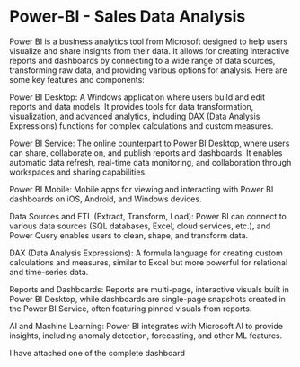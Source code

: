 # Power-BI - Sales Data Analysis

Power BI is a business analytics tool from Microsoft designed to help users visualize and share insights from their data. It allows for creating interactive reports and dashboards by connecting to a wide range of data sources, transforming raw data, and providing various options for analysis. Here are some key features and components:

Power BI Desktop: A Windows application where users build and edit reports and data models. It provides tools for data transformation, visualization, and advanced analytics, including DAX (Data Analysis Expressions) functions for complex calculations and custom measures.

Power BI Service: The online counterpart to Power BI Desktop, where users can share, collaborate on, and publish reports and dashboards. It enables automatic data refresh, real-time data monitoring, and collaboration through workspaces and sharing capabilities.

Power BI Mobile: Mobile apps for viewing and interacting with Power BI dashboards on iOS, Android, and Windows devices.

Data Sources and ETL (Extract, Transform, Load): Power BI can connect to various data sources (SQL databases, Excel, cloud services, etc.), and Power Query enables users to clean, shape, and transform data.

DAX (Data Analysis Expressions): A formula language for creating custom calculations and measures, similar to Excel but more powerful for relational and time-series data.

Reports and Dashboards: Reports are multi-page, interactive visuals built in Power BI Desktop, while dashboards are single-page snapshots created in the Power BI Service, often featuring pinned visuals from reports.

AI and Machine Learning: Power BI integrates with Microsoft AI to provide insights, including anomaly detection, forecasting, and other ML features.

I have attached one of the complete dashboard
